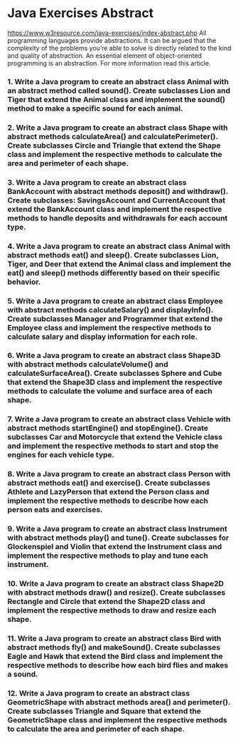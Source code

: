 # Java Exercises Abstract

https://www.w3resource.com/java-exercises/index-abstract.php
All  programming languages provide abstractions. It can be argued that the complexity of the problems you’re able to solve is directly related to the kind and quality of abstraction. An essential element of object-oriented programming is an abstraction. For more information read this article.

### 1. Write a Java program to create an abstract class Animal with an abstract method called sound(). Create subclasses Lion and Tiger that extend the Animal class and implement the sound() method to make a specific sound for each animal.


### 2. Write a Java program to create an abstract class Shape with abstract methods calculateArea() and calculatePerimeter(). Create subclasses Circle and Triangle that extend the Shape class and implement the respective methods to calculate the area and perimeter of each shape.


### 3. Write a Java program to create an abstract class BankAccount with abstract methods deposit() and withdraw(). Create subclasses: SavingsAccount and CurrentAccount that extend the BankAccount class and implement the respective methods to handle deposits and withdrawals for each account type.


### 4. Write a Java program to create an abstract class Animal with abstract methods eat() and sleep(). Create subclasses Lion, Tiger, and Deer that extend the Animal class and implement the eat() and sleep() methods differently based on their specific behavior.


### 5. Write a Java program to create an abstract class Employee with abstract methods calculateSalary() and displayInfo(). Create subclasses Manager and Programmer that extend the Employee class and implement the respective methods to calculate salary and display information for each role.


### 6. Write a Java program to create an abstract class Shape3D with abstract methods calculateVolume() and calculateSurfaceArea(). Create subclasses Sphere and Cube that extend the Shape3D class and implement the respective methods to calculate the volume and surface area of each shape.


### 7. Write a Java program to create an abstract class Vehicle with abstract methods startEngine() and stopEngine(). Create subclasses Car and Motorcycle that extend the Vehicle class and implement the respective methods to start and stop the engines for each vehicle type.


### 8. Write a Java program to create an abstract class Person with abstract methods eat() and exercise(). Create subclasses Athlete and LazyPerson that extend the Person class and implement the respective methods to describe how each person eats and exercises.


### 9. Write a Java program to create an abstract class Instrument with abstract methods play() and tune(). Create subclasses for Glockenspiel and Violin that extend the Instrument class and implement the respective methods to play and tune each instrument.


### 10. Write a Java program to create an abstract class Shape2D with abstract methods draw() and resize(). Create subclasses Rectangle and Circle that extend the Shape2D class and implement the respective methods to draw and resize each shape.


### 11. Write a Java program to create an abstract class Bird with abstract methods fly() and makeSound(). Create subclasses Eagle and Hawk that extend the Bird class and implement the respective methods to describe how each bird flies and makes a sound.


### 12. Write a Java program to create an abstract class GeometricShape with abstract methods area() and perimeter(). Create subclasses Triangle and Square that extend the GeometricShape class and implement the respective methods to calculate the area and perimeter of each shape.
